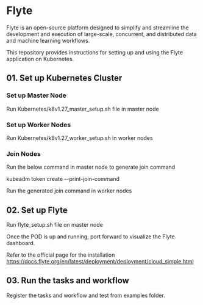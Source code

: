 # Flyte
Flyte is an open-source platform designed to simplify and streamline the development and execution of large-scale, concurrent, and distributed data and machine learning workflows.

This repository provides instructions for setting up and using the Flyte application on Kubernetes.


## 01. Set up Kubernetes Cluster 
### Set up Master Node
Run Kubernetes/k8v1.27_master_setup.sh file in master node

### Set up Worker Nodes
Run Kubernetes/k8v1.27_worker_setup.sh in worker nodes

### Join Nodes
Run the below command in master node to generate join command

kubeadm token create --print-join-command

Run the generated join command in worker nodes

## 02. Set up Flyte

Run flyte_setup.sh file on master node

Once the POD is up and running, port forward to visualize the Flyte dashboard.

Refer to the official page for the installation
https://docs.flyte.org/en/latest/deployment/deployment/cloud_simple.html

## 03. Run the tasks and workflow

Register the tasks and workflow and test from examples folder.

 
